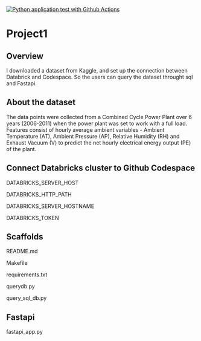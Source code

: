 [![Python application test with Github Actions](https://github.com/nogibjj/RuixinLou_Project1/actions/workflows/main.yml/badge.svg)](https://github.com/nogibjj/RuixinLou_Project1/actions/workflows/main.yml)
# Project1
## Overview
I downloaded a dataset from Kaggle, and set up the connection between Databrick and Codespace. So the users can query the dataset throught sql and Fastapi.

## About the dataset
The data points were collected from a Combined Cycle Power Plant over 6 years (2006-2011) when the power plant was set to work with a full load. Features consist of hourly average ambient variables - Ambient Temperature (AT), Ambient Pressure (AP), Relative Humidity (RH) and Exhaust Vacuum (V) to predict the net hourly electrical energy output (PE) of the plant.

## Connect Databricks cluster to Github Codespace
DATABRICKS_SERVER_HOST

DATABRICKS_HTTP_PATH

DATABRICKS_SERVER_HOSTNAME

DATABRICKS_TOKEN

## Scaffolds
README.md

Makefile

requirements.txt

querydb.py

query_sql_db.py

## Fastapi
fastapi_app.py

